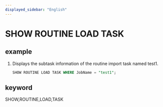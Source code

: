 ```yaml
---
displayed_sidebar: "English"
---
```


# SHOW ROUTINE LOAD TASK

## example

1. Displays the subtask information of the routine import task named test1.

    ```sql
    SHOW ROUTINE LOAD TASK WHERE JobName = "test1";
    ```

## keyword

SHOW,ROUTINE,LOAD,TASK
